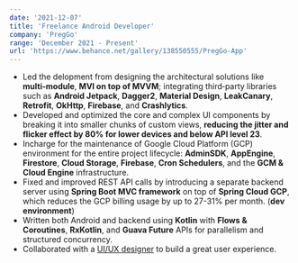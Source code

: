 ```yaml
---
date: '2021-12-07'
title: 'Freelance Android Developer'
company: 'PregGo'
range: 'December 2021 - Present'
url: 'https://www.behance.net/gallery/138550555/PregGo-App'
---
```


- Led the delopment from designing the architectural solutions like **multi‑module**, **MVI on top of MVVM**; integrating third‑party libraries
  such as **Android Jetpack**, **Dagger2**, **Material Design**, **LeakCanary**, **Retrofit**, **OkHttp**, **Firebase**, and **Crashlytics**.
- Developed and optimized the core and complex UI components by breaking it into smaller chunks of custom views, **reducing the jitter and flicker effect by 80% for lower devices and below API level 23**.
- Incharge for the maintenance of Google Cloud Platform (GCP) environment for the entire project lifecycle: **AdminSDK**, **AppEngine**, **Firestore**, **Cloud Storage**, **Firebase**, **Cron Schedulers**, and the **GCM & Cloud Engine** infrastructure.
- Fixed and improved REST API calls by introducing a separate backend server using **Spring Boot MVC framework** on top of **Spring Cloud GCP**, which reduces the GCP billing usage by up to 27-31% per month. (**dev environment**)
- Written both Android and backend using **Kotlin** with **Flows & Coroutines**, **RxKotlin**, and **Guava Future** APIs for parallelism and structured concurrency.
- Collaborated with a [UI/UX designer](https://www.behance.net/maritheygraine) to build a great user experience.
